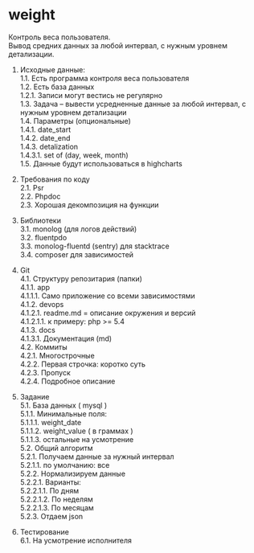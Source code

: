 # weight
Контроль веса пользователя.  
Вывод средних данных за любой интервал, с нужным уровнем детализации.  

1. Исходные данные:  
1.1. Есть программа контроля веса пользователя  
1.2. Есть база данных  
1.2.1. Записи могут вестись не регулярно  
1.3. Задача – вывести усредненные данные за любой интервал, с нужным уровнем детализации  
1.4. Параметры (опциональные)  
1.4.1. date_start  
1.4.2. date_end  
1.4.3. detalization  
1.4.3.1. set of (day, week, month)  
1.5. Данные будут использоваться в highcharts  

2. Требования по коду  
2.1. Psr  
2.2. Phpdoc  
2.3. Хорошая декомпозиция на функции  

3. Библиотеки  
3.1. monolog (для логов действий)  
3.2. fluentpdo  
3.3. monolog-fluentd (sentry) для stacktrace  
3.4. composer для зависимостей  

4. Git  
4.1. Структуру репозитария (папки)  
4.1.1. app  
4.1.1.1. Само приложение со всеми зависимостями  
4.1.2. devops  
4.1.2.1. readme.md = описание окружения и версий  
4.1.2.1.1. к примеру: php >= 5.4  
4.1.3. docs  
4.1.3.1. Документация (md)  
4.2. Коммиты  
4.2.1. Многострочные  
4.2.2. Первая строчка: коротко суть  
4.2.3. Пропуск  
4.2.4. Подробное описание  

5. Задание  
5.1. База данных ( mysql )  
5.1.1. Минимальные поля:  
5.1.1.1. weight_date  
5.1.1.2. weight_value ( в граммах )  
5.1.1.3. остальные на усмотрение  
5.2. Общий алгоритм  
5.2.1. Получаем данные за нужный интервал  
5.2.1.1. по умолчанию: все  
5.2.2. Нормализируем данные  
5.2.2.1. Варианты:  
5.2.2.1.1. По дням  
5.2.2.1.2. По неделям  
5.2.2.1.3. По месяцам  
5.2.3. Отдаем json  

6. Тестирование  
6.1. На усмотрение исполнителя  
